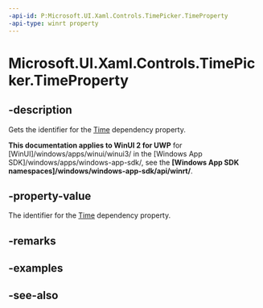 ```yaml
---
-api-id: P:Microsoft.UI.Xaml.Controls.TimePicker.TimeProperty
-api-type: winrt property
---
```


<!-- Property syntax
public Windows.UI.Xaml.DependencyProperty TimeProperty { get; }
-->

# Microsoft.UI.Xaml.Controls.TimePicker.TimeProperty

## -description
Gets the identifier for the [Time](timepicker_time.md) dependency property.

**This documentation applies to WinUI 2 for UWP** for [WinUI]/windows/apps/winui/winui3/ in the [Windows App SDK]/windows/apps/windows-app-sdk/, see the **[Windows App SDK namespaces]/windows/windows-app-sdk/api/winrt/**.

## -property-value
The identifier for the [Time](timepicker_time.md) dependency property.

## -remarks

## -examples

## -see-also
